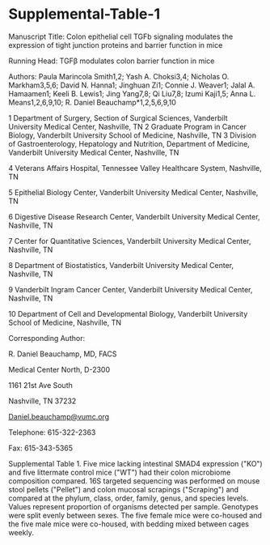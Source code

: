 # Supplemental-Table-1

Manuscript Title: Colon epithelial cell TGFb signaling modulates the expression of tight junction proteins and barrier function in mice

Running Head: TGFβ modulates colon barrier function in mice

Authors: 
Paula Marincola Smith1,2; Yash A. Choksi3,4; Nicholas O. Markham3,5,6; David N. Hanna1; Jinghuan Zi1; Connie J. Weaver1; Jalal A. Hamaamen1; Keeli B. Lewis1; Jing Yang7,8; Qi Liu7,8; Izumi Kaji1,5; Anna L. Means1,2,6,9,10; R. Daniel Beauchamp*1,2,5,6,9,10

1 Department of Surgery, Section of Surgical Sciences, Vanderbilt University Medical Center, Nashville, TN
2 Graduate Program in Cancer Biology, Vanderbilt University School of Medicine, Nashville, TN
3 Division of Gastroenterology, Hepatology and Nutrition, Department of Medicine, Vanderbilt University Medical Center, Nashville, TN

4 Veterans Affairs Hospital, Tennessee Valley Healthcare System, Nashville, TN

5 Epithelial Biology Center, Vanderbilt University Medical Center, Nashville, TN

6 Digestive Disease Research Center, Vanderbilt University Medical Center, Nashville, TN

7 Center for Quantitative Sciences, Vanderbilt University Medical Center, Nashville, TN

8 Department of Biostatistics, Vanderbilt University Medical Center, Nashville, TN

9 Vanderbilt Ingram Cancer Center, Vanderbilt University Medical Center, Nashville, TN

10 Department of Cell and Developmental Biology, Vanderbilt University School of Medicine, Nashville, TN

Corresponding Author: 

R. Daniel Beauchamp, MD, FACS

Medical Center North, D-2300

1161 21st Ave South

Nashville, TN 37232

Daniel.beauchamp@vumc.org

Telephone: 615-322-2363

Fax: 615-343-5365


Supplemental Table 1. Five mice lacking intestinal SMAD4 expression ("KO") and five littermate control mice ("WT") had their colon microbiome composition compared. 16S targeted sequencing was performed on mouse stool pellets ("Pellet") and colon mucosal scrapings ("Scraping") and compared at the phylum, class, order, family, genus, and species levels. Values represent proportion of organisms detected per sample. Genotypes were split evenly between sexes. The five female mice were co-housed and the five male mice were co-housed, with bedding mixed between cages weekly.

